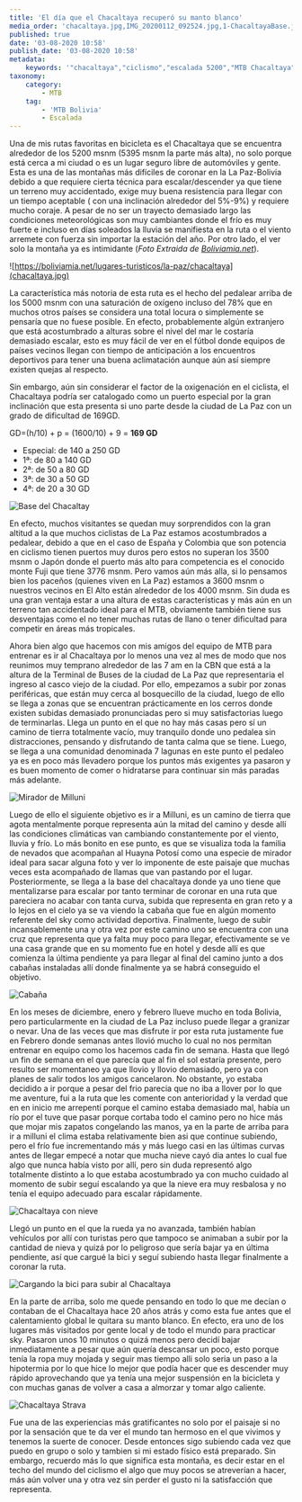 ```yaml
---
title: 'El día que el Chacaltaya recuperó su manto blanco'
media_order: 'chacaltaya.jpg,IMG_20200112_092524.jpg,1-ChacaltayaBase.jpg,3-milluni.jpg,2-ChacaltayaCabana.jpg,4-chacaltayaNieve2.jpg,4-chacaltayaNieve.jpg,Strava.jpg'
published: true
date: '03-08-2020 10:58'
publish_date: '03-08-2020 10:58'
metadata:
    keywords: '"chacaltaya","ciclismo","escalada 5200","MTB Chacaltaya"'
taxonomy:
    category:
        - MTB
    tag:
        - 'MTB Bolivia'
        - Escalada
---
```


Una de mis rutas favoritas en bicicleta es el Chacaltaya que se encuentra alrededor de los 5200 msnm (5395 msnm la parte más alta), no solo porque está cerca a mi ciudad o es un lugar seguro libre de automóviles y gente. Esta es una de las montañas más difíciles de coronar en la La Paz-Bolivia debido a que requiere cierta técnica para escalar/descender ya que tiene un terreno muy accidentado, exige muy buena resistencia para llegar con un tiempo aceptable ( con una inclinación alrededor del 5%-9%) y requiere mucho coraje.  A pesar de no ser un trayecto demasiado largo las condiciones meteorológicas son muy cambiantes donde el frío es muy fuerte e incluso en días soleados la lluvia se manifiesta en la ruta o el viento arremete con fuerza sin importar la estación del año. Por otro lado, el ver solo la montaña ya es intimidante (_Foto Extraida de [Boliviamia.net](https://boliviamia.net/lugares-turisticos/la-paz/chacaltaya)_).  

![https://boliviamia.net/lugares-turisticos/la-paz/chacaltaya](chacaltaya.jpg)

La característica más notoria de esta ruta es el hecho del pedalear arriba de los 5000 msnm con una saturación de oxígeno incluso del 78% que en muchos otros países se considera una total locura o simplemente se pensaría que no fuese posible. En efecto, probablemente algún extranjero que está acostumbrado a alturas sobre el nivel del mar le costaría demasiado escalar, esto es muy fácil de ver en el fútbol donde equipos de países vecinos llegan con tiempo de anticipación a los encuentros deportivos para tener una buena aclimatación aunque aún así siempre existen quejas al respecto. 

Sin embargo, aún sin considerar el factor de la oxigenación en el ciclista, el Chacaltaya podría ser catalogado como un puerto especial por la gran inclinación que esta presenta si uno parte desde la ciudad de La Paz con un grado de dificultad de 169GD. 

GD=(h/10) + p = (1600/10) + 9 = **169 GD**
* Especial: de 140 a 250 GD
* 1ª: de 80 a 140 GD
* 2ª: de 50 a 80 GD
* 3ª: de 30 a 50 GD
* 4ª: de 20 a 30 GD

![Base del Chacaltay](1-ChacaltayaBase.jpg)
 
En efecto, muchos visitantes se quedan muy sorprendidos con la gran altitud a la que muchos ciclistas de La Paz estamos acostumbrados a pedalear, debido a que en el caso de España y Colombia que son potencia en ciclismo tienen puertos muy duros pero estos no superan los 3500 msnm o Japón donde el puerto más alto para competencia es el conocido monte Fuji que tiene 3776 msnm. Pero vamos aún más alla, si lo pensamos bien los paceños (quienes viven en La Paz) estamos a 3600 msnm o nuestros vecinos en El Alto están alrededor de los 4000 msnm. Sin duda es una gran ventaja estar a una altura de estas características y más aún en un terreno tan accidentado ideal para el MTB, obviamente también tiene sus desventajas como el no tener muchas rutas de llano o tener dificultad para competir en áreas más tropicales. 
 
 
Ahora bien algo que hacemos con mis amigos del equipo de MTB para entrenar es ir al Chacaltaya por lo menos una vez al mes de modo que nos reunimos muy temprano alrededor de las 7 am en la CBN que está a la altura de la Terminal de Buses de la ciudad de La Paz que representaria el ingreso al casco viejo de la ciudad. Por ello, empezamos a subir por zonas periféricas, que están muy cerca al bosquecillo de la ciudad, luego de ello se llega a zonas que se encuentran prácticamente en los cerros donde existen subidas demasiado pronunciadas pero si muy satisfactorias luego de terminarlas. Llega un punto en el que no hay más casas pero sí un camino de tierra totalmente vacío, muy tranquilo donde uno pedalea sin distracciones, pensando y disfrutando de tanta calma que se tiene. Luego, se llega a una comunidad denominada 7 lagunas en este punto el pedaleo ya es en poco más llevadero porque los puntos más exigentes ya pasaron y es buen momento de comer o hidratarse para continuar sin más paradas más adelante. 

![Mirador de Milluni](3-milluni.jpg)

Luego de ello el siguiente objetivo es ir a Milluni, es un camino de tierra que agota mentalmente porque representa aún la mitad del camino y desde allí las condiciones climáticas van cambiando constantemente por el viento, lluvia y frío. Lo más bonito en ese punto, es que se visualiza toda la familia de nevados que acompañan al Huayna Potosí como una especie de mirador ideal para sacar alguna foto y ver lo imponente de este paisaje que muchas veces esta acompañado de llamas que van pastando por el lugar. Posteriormente,  se llega a la base del chacaltaya donde ya uno tiene que mentalizarse para escalar por tanto terminar de coronar en una ruta que pareciera no acabar con tanta curva, subida que representa en gran reto y a lo lejos en el cielo ya se va viendo la cabaña que fue en algún momento referente del sky como actividad deportiva. Finalmente, luego de subir incansablemente una y otra vez por este camino uno se encuentra con una cruz que representa que ya falta muy poco para llegar, efectivamente se ve una casa grande que en su momento fue en hotel y desde allí es que comienza la última pendiente ya para llegar al final del camino junto a dos cabañas instaladas allí donde finalmente ya se habrá conseguido el objetivo.

![Cabaña](2-ChacaltayaCabana.jpg)
 
En los meses de diciembre, enero y febrero llueve mucho en toda Bolivia, pero particularmente en la ciudad de La Paz incluso puede llegar a granizar o nevar. Una de las veces que mas disfrute ir por esta ruta justamente fue en Febrero donde semanas antes llovió mucho lo cual no nos permitan entrenar en equipo como los hacemos cada fin de semana. Hasta que llegó un fin de semana en el que parecía que al fin el sol estaría presente, pero resulto ser momentaneo ya que llovio y llovio demasiado, pero ya con planes de salir todos los amigos cancelaron. No obstante,  yo estaba decidido a ir porque a pesar del frio parecia que no iba a llover por lo que me aventure, fui a la ruta que les comente con anterioridad y la verdad que en en inicio me arrepentí porque el camino estaba demasiado mal, había un río por el tuve que pasar porque cortaba todo el camino pero no hice más que mojar mis zapatos congelando las manos, ya en la parte de arriba para ir a milluni el clima estaba relativamente bien asi que continue subiendo, pero el frío fue incrementando más y más luego casi en las últimas curvas antes de llegar empecé a notar que mucha nieve cayó dia antes lo cual fue algo que nunca había visto por allí, pero sin duda representó algo totalmente distinto a lo que estaba acostumbrado ya con mucho cuidado al momento de subir seguí escalando ya que la nieve era muy resbalosa y no tenía el equipo adecuado para escalar rápidamente.

![Chacaltaya con nieve](4-chacaltayaNieve.jpg)

Llegó un punto en el que la rueda ya no avanzada, también habían vehículos por allí con turistas pero que tampoco se animaban a subir por la cantidad de nieva y quizá por lo peligroso que sería bajar ya en última pendiente, así que cargué la bici y seguí subiendo hasta llegar finalmente a coronar la ruta. 

![Cargando la bici para subir al Chacaltaya](4-chacaltayaNieve2.jpg)

En la parte de arriba, solo me quede pensando en todo lo que me decían o contaban de el Chacaltaya hace 20 años atrás y como esta fue antes que el calentamiento global le quitara su manto blanco. En efecto, era uno de los lugares más visitados por gente local y de todo el mundo para practicar sky. Pasaron unos 10 minutos o quizá menos pero decidí bajar inmediatamente a pesar que aún quería descansar un poco, esto porque tenía la ropa muy mojada y seguir mas tiempo alli solo seria un paso a la hipotermia por lo que hice lo mejor que podía hacer que es descender muy rápido aprovechando que ya tenía una mejor suspensión en la bicicleta y con muchas ganas de volver a casa a almorzar y tomar algo caliente.
 
![Chacaltaya Strava](Strava.jpg?classes=center-block) 

Fue una de las experiencias más gratificantes no solo por el paisaje si no por la sensación que te da ver el mundo tan hermoso en el que vivimos y tenemos la suerte de conocer. Desde entonces sigo subiendo cada vez que puedo en grupo o solo y tambien si mi estado físico está preparado. Sin embargo, recuerdo más lo que significa esta montaña, es decir estar en el techo del mundo del ciclismo el algo que muy pocos se atreverían a hacer, más aún volver una y otra vez sin perder el gusto ni la satisfacción que representa.

